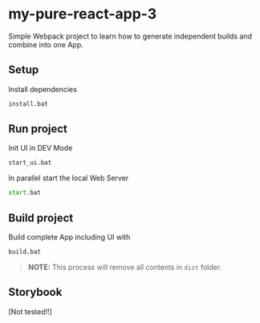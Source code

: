 # my-pure-react-app-3
 
Simple Webpack project to learn how to generate independent builds and combine into one App.

## Setup

Install dependencies

```cmd
install.bat
```

## Run project

Init UI in DEV Mode

```cmd
start_ui.bat
```

In parallel start the local Web Server

```cmd
start.bat
```

## Build project

Build complete App including UI with
```cmd
build.bat
```

> **NOTE:** This process will remove all contents in `dist` folder. 

## Storybook

[Not tested!!]